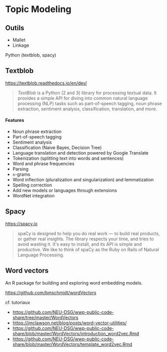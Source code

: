 # Topic Modeling

## Outils

- Mallet
- Linkage

Python (textblob, spacy)

## Textblob

https://textblob.readthedocs.io/en/dev/

> *TextBlob* is a Python (2 and 3) library for processing textual data. It provides a simple API for diving into common natural language processing (NLP) tasks such as part-of-speech tagging, noun phrase extraction, sentiment analysis, classification, translation, and more.

#### Features

- Noun phrase extraction
- Part-of-speech tagging
- Sentiment analysis
- Classification (Naive Bayes, Decision Tree)
- Language translation and detection powered by Google Translate
- Tokenization (splitting text into words and sentences)
- Word and phrase frequencies
- Parsing
- `n`-grams
- Word inflection (pluralization and singularization) and lemmatization
- Spelling correction
- Add new models or languages through extensions
- WordNet integration

## Spacy

https://spacy.io

> spaCy is designed to help you do real work — to build real products, or gather real insights. The library respects your time, and tries to avoid wasting it. It's easy to install, and its API is simple and productive. We like to think of spaCy as the Ruby on Rails of Natural Language Processing.

## Word vectors

An R package for building and exploring word embedding models.

https://github.com/bmschmidt/wordVectors

cf. tutoriaux 

- https://github.com/NEU-DSG/wwp-public-code-share/tree/master/WordVectors
- https://jmclawson.net/blog/posts/word-vector-utilities/
- https://github.com/NEU-DSG/wwp-public-code-share/blob/master/WordVectors/introduction_word2vec.Rmd
- https://github.com/NEU-DSG/wwp-public-code-share/blob/master/WordVectors/template_word2vec.Rmd

